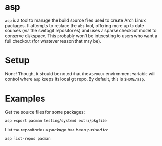 # asp

`asp` is a tool to manage the build source files used to create Arch Linux
packages. It attempts to replace the `abs` tool, offering more up to date
sources (via the svntogit repositories) and uses a sparse checkout model to
conserve diskspace. This probably won't be interesting to users who want a
full checkout (for whatever reason that may be).

# Setup

None! Though, it should be noted that the `ASPROOT` environment variable
will control where `asp` keeps its local git repo. By default, this is
`$HOME/asp`.

# Examples

Get the source files for some packages:

~~~
asp export pacman testing/systemd extra/pkgfile
~~~

List the repositories a package has been pushed to:

~~~
asp list-repos pacman
~~~

